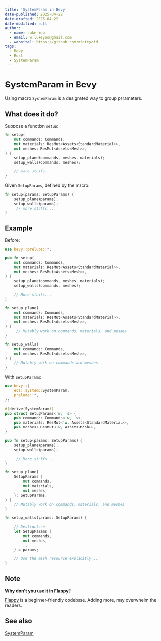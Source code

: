 ```yaml
---
title: 'SystemParam in Bevy'
date-published: 2025-04-22
date-drafted: 2025-04-22
date-modified: null
author:
  - name: Luke Yoo
  - email: w.lukeyoo@gmail.com
  - website1: https://github.com/micttyoid
tags:
  - Bevy
  - Rust
  - SystemParam
---
```


# SystemParam in Bevy

Using macro `SystemParam` is a designated way to group parameters.

## What does it do?

Suppose a function `setup`:

```rust
fn setup(
    mut commands: Commands,
    mut materials: ResMut<Assets<StandardMaterial>>,    
    mut meshes: ResMut<Assets<Mesh>>,
) {
    setup_plane(commands, meshes, materials);
    setup_walls(commands, meshes);

    // more stuffs...
}
```

Given `SetupParams`, defined by the macro:

```rust
fn setup(params: SetupParams) {
    setup_plane(params);
    setup_walls(params);
     // more stuffs...
}
```

## Example

Before:

```rust
use bevy::prelude::*;

pub fn setup(
    mut commands: Commands,
    mut materials: ResMut<Assets<StandardMaterial>>,    
    mut meshes: ResMut<Assets<Mesh>>,
) {
    setup_plane(commands, meshes, materials);
    setup_walls(commands, meshes);

    // More stuffs...
}

fn setup_plane(
    mut commands: Commands,
    mut materials: ResMut<Assets<StandardMaterial>>,    
    mut meshes: ResMut<Assets<Mesh>>,
) {
     // Mutably work on commands, materials, and meshes
}

fn setup_walls(
    mut commands: Commands,
    mut meshes: ResMut<Assets<Mesh>>,
) {
    // Mutably work on commands and meshes
}
```

With `SetupParams`:

```rust
use bevy::{
    ecs::system::SystemParam,    
    prelude::*,
};

#[derive(SystemParam)]
pub struct SetupParams<'w, 's> {
    pub commands: Commands<'w, 's>,
    pub materials: ResMut<'w, Assets<StandardMaterial>>,    
    pub meshes: ResMut<'w, Assets<Mesh>>,
}

pub fn setup(params: SetupParams) {
    setup_plane(params);
    setup_walls(params);

     // More stuffs...
}

fn setup_plane(
    SetupParams {
        mut commands,
        mut materials,        
        mut meshes,
    }: SetupParams,
) {
    // Mutably work on commands, materials, and meshes
}

fn setup_walls(params: SetupParams) {

    // Destructure 
    let SetupParams {
        mut commands, 
        mut meshes,
        ..
    } = params;

    // Use the mesh resource explicitly ...
}
```

## Note

**Why don't you use it in [Flappy](https://github.com/micttyoid/flappy)**?

[Flappy](https://github.com/micttyoid/flappy) is a beginner-friendly codebase. Adding more, may overwhelm the readers.

## See also

[SystemParam](https://docs.rs/bevy/latest/bevy/ecs/system/trait.SystemParam.html)